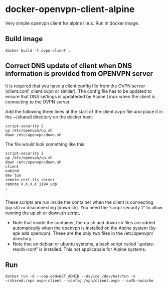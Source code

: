 # docker-openvpn-client-alpine
Very simple openvpn client for alpine linux. Run in docker image.

## Build image
```
docker build -t ovpn-client .
```

## Correct DNS update of client when DNS information is provided from OPENVPN server
It is required that you have a client config file from the OVPN server (client.conf, client.ovpn or similar). The config file has to be updated to ensure that DNS settings is updateded by Alpine Linux when the client is connecting to the OVPN server.

Add the following three lines at the start of the client.ovpn file and place it in the ~/shared directory on the docker host:
```
script-security 2
up /etc/openvpn/up.sh
down /etc/openvpn/down.sh
```
The file would look something like this:
```
script-security 2
up /etc/openvpn/up.sh
down /etc/openvpn/down.sh
client
nobind
dev tun
remote-cert-tls server
remote X.X.X.X 1194 udp
.
.
```
These scripts are run inside the container when the client is connecting (up.sh) or disconnecting (down.sh). You need the 'script security 2' to allow running the up.sh or down.sh script. 

* Note that inside the container, the up.sh and down.sh files are added automatically when the openvpn is installed on the Alpine system (by apk add openvpn). These are the only two files in the /etc/openvpn/ directory.
* Note that on debian or ubuntu systems, a bash script called 'update-resolv-conf' is installed. This not applicabale for Alpine systems.

## Run
```
docker run -d --cap-add=NET_ADMIN --device /dev/net/tun -v ~/shared:/vpn ovpn-client --config /vpn/client.ovpn --auth-nocache
```
